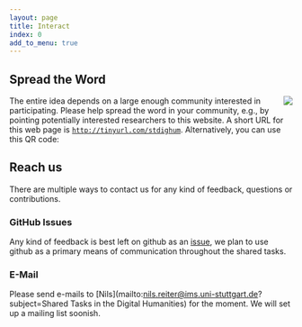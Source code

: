 ```yaml
---
layout: page
title: Interact
index: 0
add_to_menu: true
---
```


## Spread the Word

<div style="float:right;margin-left:20px;"><img src="{{site.baseurl}}/assets/generic/qr.png" /></div>

The entire idea depends on a large enough community interested in participating. Please help spread the word in your community, e.g., by pointing potentially interested researchers to this website. A short URL for this web page is [`http://tinyurl.com/stdighum`](http://tinyurl.com/stdighum). Alternatively, you can use this QR code:

## Reach us

There are multiple ways to contact us for any kind of feedback, questions or contributions.

### GitHub Issues

Any kind of feedback is best left on github as an [issue](https://github.com/SharedTasksInTheDH/sharedtasksinthedh.github.io/issues), we plan to use github as a primary means of communication throughout the shared tasks.

### E-Mail

Please send e-mails to [Nils](mailto:nils.reiter@ims.uni-stuttgart.de?subject=Shared Tasks in the Digital Humanities) for the moment. We will set up a mailing list soonish.
